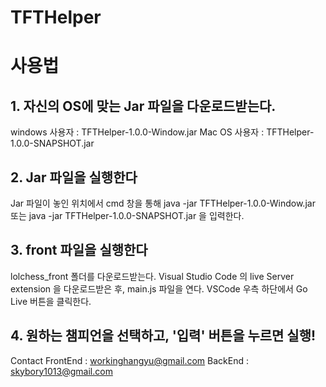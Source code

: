 # TFTHelper

# 사용법

## 1. 자신의 OS에 맞는 Jar 파일을 다운로드받는다.
windows 사용자 : TFTHelper-1.0.0-Window.jar
Mac OS 사용자 : TFTHelper-1.0.0-SNAPSHOT.jar

## 2. Jar 파일을 실행한다
Jar 파일이 놓인 위치에서 cmd 창을 통해 java -jar TFTHelper-1.0.0-Window.jar 또는 java -jar TFTHelper-1.0.0-SNAPSHOT.jar 을 입력한다.

## 3. front 파일을 실행한다
lolchess_front 폴더를 다운로드받는다.
Visual Studio Code 의 live Server extension 을 다운로드받은 후, main.js 파일을 연다.
VSCode 우측 하단에서 Go Live 버튼을 클릭한다.

## 4. 원하는 챔피언을 선택하고, '입력' 버튼을 누르면 실행!

Contact
FrontEnd : workinghangyu@gmail.com
BackEnd : skybory1013@gmail.com
